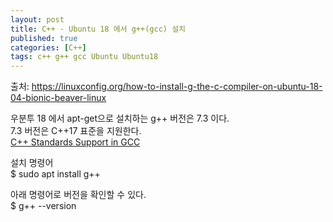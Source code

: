 ```yaml
---
layout: post
title: C++ - Ubuntu 18 에서 g++(gcc) 설치
published: true
categories: [C++]
tags: c++ g++ gcc Ubuntu Ubuntu18
---
```

출처: https://linuxconfig.org/how-to-install-g-the-c-compiler-on-ubuntu-18-04-bionic-beaver-linux  

우분투 18 에서 apt-get으로 설치하는 g++ 버전은 7.3 이다.  
7.3 버전은 C++17 표준을 지원한다.  
[C++ Standards Support in GCC](https://gcc.gnu.org/projects/cxx-status.html#cxx17)  

설치 명령어  
$ sudo apt install g++  
  
  
아래 명령어로 버전을 확인할 수 있다.  
$ g++ --version  
